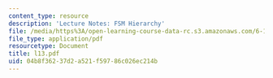 ```yaml
---
content_type: resource
description: 'Lecture Notes: FSM Hierarchy'
file: /media/https%3A/open-learning-course-data-rc.s3.amazonaws.com/6-111-introductory-digital-systems-laboratory-fall-2002/04b8f36237d2a521f59786c026ec214b_l13.pdf
file_type: application/pdf
resourcetype: Document
title: l13.pdf
uid: 04b8f362-37d2-a521-f597-86c026ec214b
---
```

